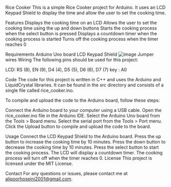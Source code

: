 Rice Cooker
This is a simple Rice Cooker project for Arduino. It uses an LCD Keypad Shield to display the time and allow the user to set the cooking time.

Features
Displays the cooking time on an LCD
Allows the user to set the cooking time using the up and down buttons
Starts the cooking process when the select button is pressed
Displays a countdown timer when the cooking process is started
Turns off the cooking process when the timer reaches 0

Requirements
Arduino Uno board
LCD Keypad Shield ![image](https://github.com/AliElectricy/Rice-cooker/assets/74547659/c2f6a0da-4cbf-45d2-bed8-33964d12c073)
Jumper wires
Wiring
The following pins should be used for this project:

LCD: RS (8), EN (9), D4 (4), D5 (5), D6 (6), D7 (7)
key : A0


Code
The code for this project is written in C++ and uses the Arduino and LiquidCrystal libraries. It can be found in the src directory and consists of a single file called rice_cooker.ino.

To compile and upload the code to the Arduino board, follow these steps:

Connect the Arduino board to your computer using a USB cable.
Open the rice_cooker.ino file in the Arduino IDE.
Select the Arduino Uno board from the Tools > Board menu.
Select the serial port from the Tools > Port menu.
Click the Upload button to compile and upload the code to the board.


Usage
Connect the LCD Keypad Shield to the Arduino board.
Press the up button to increase the cooking time by 10 minutes.
Press the down button to decrease the cooking time by 10 minutes.
Press the select button to start the cooking process.
The LCD will display a countdown timer.
The cooking process will turn off when the timer reaches 0.
License
This project is licensed under the MIT License.

Contact
For any questions or issues, please contact me at alipoorhoseini2001@gmail.com.



